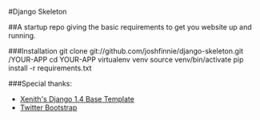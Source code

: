 #Django Skeleton

##A startup repo giving the basic requirements to get you website up and running.

###Installation
    git clone git://github.com/joshfinnie/django-skeleton.git /YOUR-APP
    cd YOUR-APP
    virtualenv venv
    source venv/bin/activate
    pip install -r requirements.txt

###Special thanks:
* [Xenith's Django 1.4 Base Template](https://github.com/xenith/django-base-template)
* [Twitter Bootstrap](http://twitter.github.com/bootstrap/)